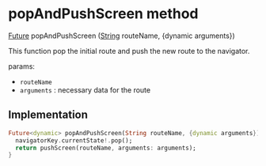 


# popAndPushScreen method








[Future](https://api.flutter.dev/flutter/dart-async/Future-class.html) popAndPushScreen
([String](https://api.flutter.dev/flutter/dart-core/String-class.html) routeName, \{dynamic arguments})





<p>This function pop the initial route and push the new route to the navigator.</p>
<p>params:</p>
<ul>
<li><code>routeName</code></li>
<li><code>arguments</code> : necessary data for the route</li>
</ul>



## Implementation

```dart
Future<dynamic> popAndPushScreen(String routeName, {dynamic arguments}) {
  navigatorKey.currentState!.pop();
  return pushScreen(routeName, arguments: arguments);
}
```







